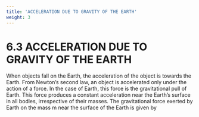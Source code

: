 ```yaml
---
title: 'ACCELERATION DUE TO GRAVITY OF THE EARTH'
weight: 3
---
```

# 6.3 ACCELERATION DUE TO GRAVITY OF THE EARTH

When objects fall on the Earth, the
acceleration of the object is towards the
Earth. From Newton’s second law, an
object is accelerated only under the action
of a force. In the case of Earth, this force is
the gravitational pull of Earth. This force
produces a constant acceleration near the
Earth’s surface in all bodies, irrespective of
their masses. The gravitational force exerted
by Earth on the mass m near the surface of
the Earth is given by